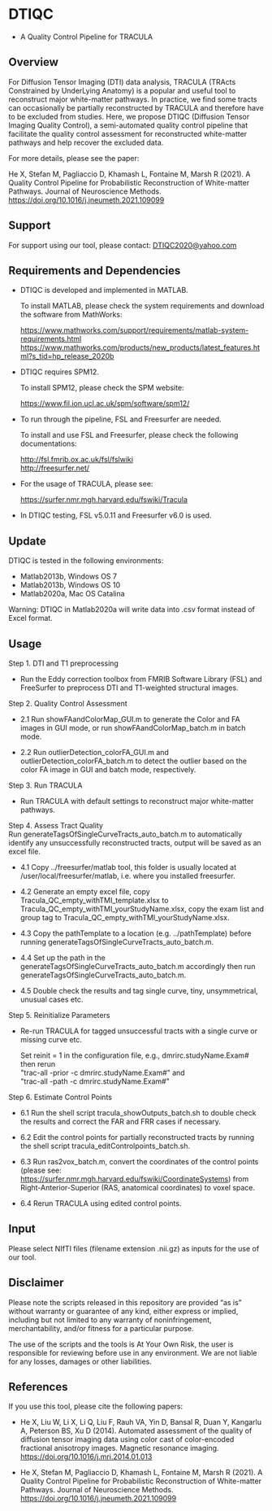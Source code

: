 # DTIQC  
- A Quality Control Pipeline for TRACULA


## Overview
For Diffusion Tensor Imaging (DTI) data analysis, TRACULA (TRActs Constrained by UnderLying Anatomy) is a popular and useful tool to reconstruct major white-matter pathways. In practice, we find some tracts can occasionally be partially reconstructed by TRACULA and therefore have to be excluded from studies. Here, we propose DTIQC (Diffusion Tensor Imaging Quality Control), a semi-automated quality control pipeline that facilitate the quality control assessment for reconstructed white-matter pathways and help recover the excluded data. 

For more details, please see the paper:

He X, Stefan M, Pagliaccio D, Khamash L, Fontaine M, Marsh R (2021). A Quality Control Pipeline for Probabilistic Reconstruction of White-matter Pathways. Journal of Neuroscience Methods. https://doi.org/10.1016/j.jneumeth.2021.109099

## Support
For support using our tool, please contact: DTIQC2020@yahoo.com

## Requirements and Dependencies

-	DTIQC is developed and implemented in MATLAB. 

	To install MATLAB, please check the system requirements and download the software from MathWorks: 

	https://www.mathworks.com/support/requirements/matlab-system-requirements.html \
	https://www.mathworks.com/products/new_products/latest_features.html?s_tid=hp_release_2020b

-	DTIQC requires SPM12. 

	To install SPM12, please check the SPM website:

	https://www.fil.ion.ucl.ac.uk/spm/software/spm12/ 

-	To run through the pipeline, FSL and Freesurfer are needed. 

	To install and use FSL and Freesurfer, please check the following documentations:

	http://fsl.fmrib.ox.ac.uk/fsl/fslwiki \
	http://freesurfer.net/

-	For the usage of TRACULA, please see:

	https://surfer.nmr.mgh.harvard.edu/fswiki/Tracula

-	In DTIQC testing, FSL v5.0.11 and Freesurfer v6.0 is used.

## Update

DTIQC is tested in the following environments:
-	Matlab2013b, Windows OS 7
-	Matlab2013b, Windows OS 10
-	Matlab2020a, Mac OS Catalina

Warning: DTIQC in Matlab2020a will write data into .csv format instead of Excel format.


##  Usage
Step 1. DTI and T1 preprocessing 
-	Run the Eddy correction toolbox from FMRIB Software Library (FSL) and FreeSurfer to preprocess DTI and T1-weighted structural images. 

Step 2. Quality Control Assessment
-	2.1 Run showFAandColorMap_GUI.m to generate the Color and FA images in GUI mode, or run showFAandColorMap_batch.m in batch mode.

-	2.2 Run outlierDetection_colorFA_GUI.m and outlierDetection_colorFA_batch.m to detect the outlier based on the color FA image in GUI and batch mode, respectively.

Step 3. Run TRACULA
-	Run TRACULA with default settings to reconstruct major white-matter pathways.

Step 4. Assess Tract Quality \
Run generateTagsOfSingleCurveTracts_auto_batch.m to automatically identify any unsuccessfully reconstructed tracts, output will be saved as an excel file.
-	4.1 Copy ../freesurfer/matlab tool, this folder is usually located at /user/local/freesurfer/matlab, i.e. where you installed freesurfer.

-	4.2 Generate an empty excel file, copy Tracula_QC_empty_withTMI_template.xlsx to Tracula_QC_empty_withTMI_yourStudyName.xlsx, copy the exam list and group tag to Tracula_QC_empty_withTMI_yourStudyName.xlsx.

-	4.3 Copy the pathTemplate to a location (e.g. ../pathTemplate) before running generateTagsOfSingleCurveTracts_auto_batch.m.

-	4.4 Set up the path in the generateTagsOfSingleCurveTracts_auto_batch.m accordingly then run generateTagsOfSingleCurveTracts_auto_batch.m.

-	4.5 Double check the results and tag single curve, tiny, unsymmetrical, unusual cases etc.

Step 5. Reinitialize Parameters
-	Re-run TRACULA for tagged unsuccessful tracts with a single curve or missing curve etc.

	Set reinit = 1 in the configuration file, e.g., dmrirc.studyName.Exam# then rerun \
	"trac-all -prior -c  dmrirc.studyName.Exam#" and  \
	"trac-all -path -c  dmrirc.studyName.Exam#"
 
Step 6. Estimate Control Points
-	6.1 Run the shell script tracula_showOutputs_batch.sh to double check the results and correct the FAR and FRR cases if necessary.

-	6.2 Edit the control points for partially reconstructed tracts by running the shell script tracula_editControlpoints_batch.sh.

-	6.3 Run ras2vox_batch.m, convert the coordinates of the control points (please see: https://surfer.nmr.mgh.harvard.edu/fswiki/CoordinateSystems) from Right-Anterior-Superior (RAS, anatomical coordinates) to voxel space.

-	6.4 Rerun TRACULA using edited control points.
	

##  Input 
Please select NIfTI files (filename extension .nii.gz) as inputs for the use of our tool.

## Disclaimer
Please note the scripts released in this repository are provided “as is” without warranty or guarantee of any kind, either express or implied, including but not limited to any warranty of noninfringement, merchantability, and/or fitness for a particular purpose.

The use of the scripts and the tools is At Your Own Risk, the user is responsible for reviewing before use in any environment. We are not liable for any losses, damages or other liabilities. 


## References

If you use this tool, please cite the following papers:

-	He X, Liu W, Li X, Li Q, Liu F, Rauh VA, Yin D, Bansal R, Duan Y, Kangarlu A, Peterson BS, Xu D (2014). Automated assessment of the quality of diffusion tensor imaging data using color cast of color-encoded fractional anisotropy images. Magnetic resonance imaging. https://doi.org/10.1016/j.mri.2014.01.013

-	He X, Stefan M, Pagliaccio D, Khamash L, Fontaine M, Marsh R (2021). A Quality Control Pipeline for Probabilistic Reconstruction of White-matter Pathways. Journal of Neuroscience Methods. https://doi.org/10.1016/j.jneumeth.2021.109099

